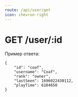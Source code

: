 ```yaml
---
route: /api/user/get
icon: chevron-right
---
```


# GET /user/:id

Пример ответа:
```
{
    "id": "coaf",
    "username": "Coaf",
    "rank": "owner",
    "lastSeen": 1696022430112,
    "playTime": 6104650
}
```
